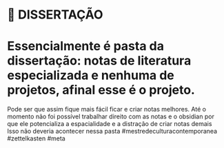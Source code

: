 # 📕 DISSERTAÇÃO 
# Essencialmente é pasta da dissertação: notas de literatura especializada e nenhuma de projetos, afinal esse é o projeto.

Pode ser que assim fique mais fácil ficar e criar notas melhores. Até o momento não foi possível trabalhar direito com as notas e o obsidian por que ele potencializa a espacialidade e a distração de criar notas demais   
Isso não deveria acontecer nessa pasta 
#mestredeculturacontemporanea 
#zettelkasten 
#meta 